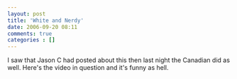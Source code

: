 ```yaml
---
layout: post
title: 'White and Nerdy'
date: 2006-09-20 08:11
comments: true
categories : []
---  
```


I saw that Jason C had posted about this then last night the Canadian did as well. Here's the video in question and it's funny as hell.

<object width="425" height="350"><param name="movie" value="http://www.youtube.com/v/3mBGODdzzVw"></param><param name="wmode" value="transparent"></param><embed src="http://www.youtube.com/v/3mBGODdzzVw" type="application/x-shockwave-flash" wmode="transparent" width="425" height="350"></embed></object>

